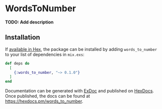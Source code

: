 # WordsToNumber

**TODO: Add description**

## Installation

If [available in Hex](https://hex.pm/docs/publish), the package can be installed
by adding `words_to_number` to your list of dependencies in `mix.exs`:

```elixir
def deps do
  [
    {:words_to_number, "~> 0.1.0"}
  ]
end
```

Documentation can be generated with [ExDoc](https://github.com/elixir-lang/ex_doc)
and published on [HexDocs](https://hexdocs.pm). Once published, the docs can
be found at <https://hexdocs.pm/words_to_number>.


